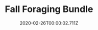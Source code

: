 ---
templateKey: blog-post
featuredpost: false
date: 2020-02-26T00:00:02.711Z
featuredimage: /img/Fall_Foraging_Bundle.png
title: Fall Foraging Bundle
description: Craft Room
reward: Fall Seeds (30)
tags:
  - Common MushroomWild Plum
  - Hazelnut
  - Blackberry
  - bundles
  - Craft Room
---